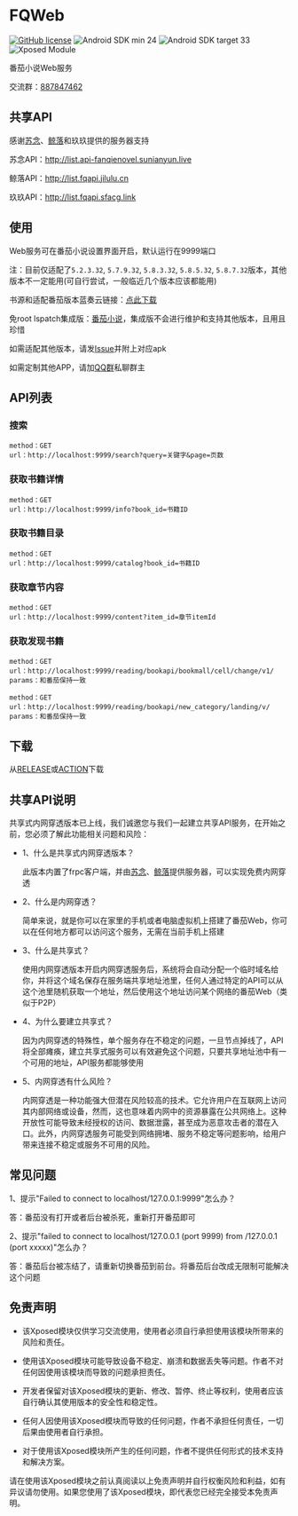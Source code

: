 # FQWeb
[![GitHub license](https://img.shields.io/github/license/fengyuecanzhu/FQWeb?style=flat-square)](https://github.com/fengyuecanzhu/FQWeb/blob/master/LICENSE)
![Android SDK min 24](https://img.shields.io/badge/Android%20SDK-%3E%3D%2024-brightgreen?style=flat-square&logo=android)
![Android SDK target 33](https://img.shields.io/badge/Android%20SDK-target%2033-brightgreen?style=flat-square&logo=android)
![Xposed Module](https://img.shields.io/badge/Xposed-Module-blue?style=flat-square)

番茄小说Web服务

交流群：[887847462](http://qm.qq.com/cgi-bin/qm/qr?_wv=1027&k=2cgswx48xaTgYmQjSLfH0XNom5n4vm1z&authKey=npnemJO7L6NyLdKvjePLU%2Ffav5v75Q8alXVzCK%2FypGJtFqp1DV35fyukWhhmvTQU&noverify=0&group_code=887847462)

## 共享API

感谢[苏念](https://github.com/sunianOvO)、[鲸落](https://github.com/xw589589)和玖玖提供的服务器支持

苏念API：http://list.api-fanqienovel.sunianyun.live

鲸落API：http://list.fqapi.jilulu.cn

玖玖API：http://list.fqapi.sfacg.link

## 使用
Web服务可在番茄小说设置界面开启，默认运行在9999端口

注：目前仅适配了`5.2.3.32`, `5.7.9.32`, `5.8.3.32`, `5.8.5.32`, `5.8.7.32`版本，其他版本不一定能用(可自行尝试，一般临近几个版本应该都能用)

书源和适配番茄版本蓝奏云链接：[点此下载](https://fycz.lanzoum.com/b00o3g1kf)

免root lspatch集成版：[番茄小说](https://www.123pan.com/s/ib9LVv-IHiwd.html)，集成版不会进行维护和支持其他版本，且用且珍惜

如需适配其他版本，请发[Issue](https://github.com/fengyuecanzhu/FQWeb/issues/new)并附上对应apk

如需定制其他APP，请加[QQ群](http://qm.qq.com/cgi-bin/qm/qr?_wv=1027&k=2cgswx48xaTgYmQjSLfH0XNom5n4vm1z&authKey=npnemJO7L6NyLdKvjePLU%2Ffav5v75Q8alXVzCK%2FypGJtFqp1DV35fyukWhhmvTQU&noverify=0&group_code=887847462)私聊群主

## API列表
### 搜索
```
method：GET
url：http://localhost:9999/search?query=关键字&page=页数
```
### 获取书籍详情
```
method：GET
url：http://localhost:9999/info?book_id=书籍ID
```
### 获取书籍目录
```
method：GET
url：http://localhost:9999/catalog?book_id=书籍ID
```
### 获取章节内容
```
method：GET
url：http://localhost:9999/content?item_id=章节itemId
```
### 获取发现书籍
```
method：GET
url：http://localhost:9999/reading/bookapi/bookmall/cell/change/v1/
params：和番茄保持一致

method：GET
url：http://localhost:9999/reading/bookapi/new_category/landing/v/
params：和番茄保持一致
```

## 下载
从[RELEASE](https://github.com/fengyuecanzhu/FQWeb/releases/latest)或[ACTION](https://github.com/fengyuecanzhu/FQWeb/actions/workflows/build.yml)下载

## 共享API说明

共享式内网穿透版本已上线，我们诚邀您与我们一起建立共享API服务，在开始之前，您必须了解此功能相关问题和风险：

* 1、什么是共享式内网穿透版本？

  此版本内置了frpc客户端，并由[苏念](https://github.com/sunianOvO)、[鲸落](https://github.com/xw589589)提供服务器，可以实现免费内网穿透

* 2、什么是内网穿透？

  简单来说，就是你可以在家里的手机或者电脑虚拟机上搭建了番茄Web，你可以在任何地方都可以访问这个服务，无需在当前手机上搭建

* 3、什么是共享式？

  使用内网穿透版本开启内网穿透服务后，系统将会自动分配一个临时域名给你，并将这个域名保存在服务端共享地址池里，任何人通过特定的API可以从这个池里随机获取一个地址，然后使用这个地址访问某个网络的番茄Web（类似于P2P）

* 4、为什么要建立共享式？

  因为内网穿透的特殊性，单个服务存在不稳定的问题，一旦节点掉线了，API将全部瘫痪，建立共享式服务可以有效避免这个问题，只要共享地址池中有一个可用的地址，API服务都能够使用

* 5、内网穿透有什么风险？

  内网穿透是一种功能强大但潜在风险较高的技术。它允许用户在互联网上访问其内部网络或设备，然而，这也意味着内网中的资源暴露在公共网络上。这种开放性可能导致未经授权的访问、数据泄露，甚至成为恶意攻击者的潜在入口。此外，内网穿透服务可能受到网络拥堵、服务不稳定等问题影响，给用户带来连接不稳定或服务不可用的风险。

## 常见问题

1、提示"Failed to connect to localhost/127.0.0.1:9999"怎么办？

答：番茄没有打开或者后台被杀死，重新打开番茄即可

2、提示"failed to connect to localhost/127.0.0.1 (port 9999) from /127.0.0.1 (port xxxxx)"怎么办？

答：番茄后台被冻结了，请重新切换番茄到前台。将番茄后台改成无限制可能解决这个问题

## 免责声明
* 该Xposed模块仅供学习交流使用，使用者必须自行承担使用该模块所带来的风险和责任。

* 使用该Xposed模块可能导致设备不稳定、崩溃和数据丢失等问题。作者不对任何因使用该模块而导致的问题承担责任。

* 开发者保留对该Xposed模块的更新、修改、暂停、终止等权利，使用者应该自行确认其使用版本的安全性和稳定性。

* 任何人因使用该Xposed模块而导致的任何问题，作者不承担任何责任，一切后果由使用者自行承担。

* 对于使用该Xposed模块所产生的任何问题，作者不提供任何形式的技术支持和解决方案。

请在使用该Xposed模块之前认真阅读以上免责声明并自行权衡风险和利益，如有异议请勿使用。如果您使用了该Xposed模块，即代表您已经完全接受本免责声明。
